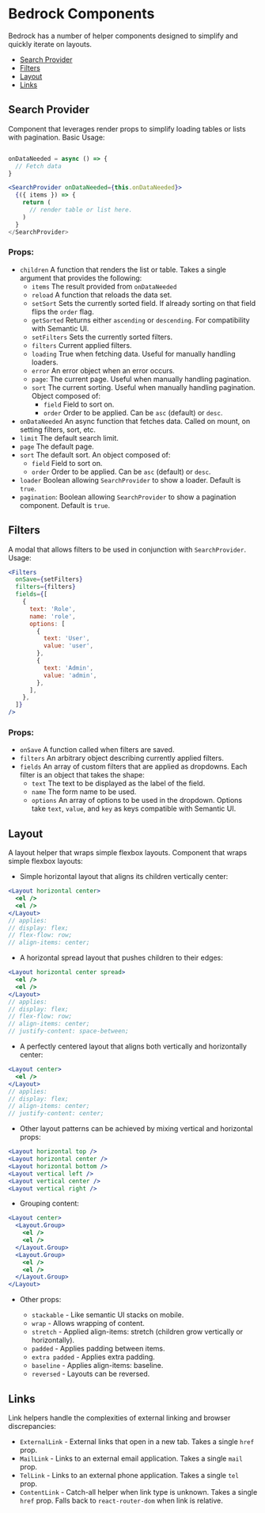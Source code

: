 # Bedrock Components

Bedrock has a number of helper components designed to simplify and quickly iterate on layouts.

- [Search Provider](#search-provider)
- [Filters](#filters)
- [Layout](#layout)
- [Links](#links)

## Search Provider

Component that leverages render props to simplify loading tables or lists with pagination. Basic Usage:

```jsx

onDataNeeded = async () => {
  // Fetch data
}

<SearchProvider onDataNeeded={this.onDataNeeded}>
  {({ items }) => {
    return (
      // render table or list here.
    )
  }
</SearchProvider>
```

### Props:

- `children` A function that renders the list or table. Takes a single argument that provides the following:
  - `items` The result provided from `onDataNeeded`
  - `reload` A function that reloads the data set.
  - `setSort` Sets the currently sorted field. If already sorting on that field flips the `order` flag.
  - `getSorted` Returns either `ascending` or `descending`. For compatibility with Semantic UI.
  - `setFilters` Sets the currently sorted filters.
  - `filters` Current applied filters.
  - `loading` True when fetching data. Useful for manually handling loaders.
  - `error` An error object when an error occurs.
  - `page`: The current page. Useful when manually handling pagination.
  - `sort` The current sorting. Useful when manually handling pagination. Object composed of:
    - `field` Field to sort on.
    - `order` Order to be applied. Can be `asc` (default) or `desc`.
- `onDataNeeded` An async function that fetches data. Called on mount, on setting filters, sort, etc.
- `limit` The default search limit.
- `page` The default page.
- `sort` The default sort. An object composed of:
  - `field` Field to sort on.
  - `order` Order to be applied. Can be `asc` (default) or `desc`.
- `loader` Boolean allowing `SearchProvider` to show a loader. Default is `true`.
- `pagination`: Boolean allowing `SearchProvider` to show a pagination component. Default is `true`.

## Filters

A modal that allows filters to be used in conjunction with `SearchProvider`. Usage:

```jsx
<Filters
  onSave={setFilters}
  filters={filters}
  fields={[
    {
      text: 'Role',
      name: 'role',
      options: [
        {
          text: 'User',
          value: 'user',
        },
        {
          text: 'Admin',
          value: 'admin',
        },
      ],
    },
  ]}
/>
```

### Props:

- `onSave` A function called when filters are saved.
- `filters` An arbitrary object describing currently applied filters.
- `fields` An array of custom filters that are applied as dropdowns. Each filter is an object that takes the shape:
  - `text` The text to be displayed as the label of the field.
  - `name` The form name to be used.
  - `options` An array of options to be used in the dropdown. Options take `text`, `value`, and `key` as keys compatible with Semantic UI.

## Layout

A layout helper that wraps simple flexbox layouts. Component that wraps simple flexbox layouts:

- Simple horizontal layout that aligns its children vertically center:

```jsx
<Layout horizontal center>
  <el />
  <el />
</Layout>
// applies:
// display: flex;
// flex-flow: row;
// align-items: center;
```

- A horizontal spread layout that pushes children to their edges:

```jsx
<Layout horizontal center spread>
  <el />
  <el />
</Layout>
// applies:
// display: flex;
// flex-flow: row;
// align-items: center;
// justify-content: space-between;
```

- A perfectly centered layout that aligns both vertically and horizontally center:

```jsx
<Layout center>
  <el />
</Layout>
// applies:
// display: flex;
// align-items: center;
// justify-content: center;
```

- Other layout patterns can be achieved by mixing vertical and horizontal props:

```jsx
<Layout horizontal top />
<Layout horizontal center />
<Layout horizontal bottom />
<Layout vertical left />
<Layout vertical center />
<Layout vertical right />
```

- Grouping content:

```jsx
<Layout center>
  <Layout.Group>
    <el />
    <el />
  </Layout.Group>
  <Layout.Group>
    <el />
    <el />
  </Layout.Group>
</Layout>
```

- Other props:

  - `stackable` - Like semantic UI stacks on mobile.
  - `wrap` - Allows wrapping of content.
  - `stretch` - Applied align-items: stretch (children grow vertically or horizontally).
  - `padded` - Applies padding between items.
  - `extra padded` - Applies extra padding.
  - `baseline` - Applies align-items: baseline.
  - `reversed` - Layouts can be reversed.

## Links

Link helpers handle the complexities of external linking and browser discrepancies:

- `ExternalLink` - External links that open in a new tab. Takes a single `href` prop.
- `MailLink` - Links to an external email application. Takes a single `mail` prop.
- `TelLink` - Links to an external phone application. Takes a single `tel` prop.
- `ContentLink` - Catch-all helper when link type is unknown. Takes a single `href` prop. Falls back to `react-router-dom` when link is relative.

